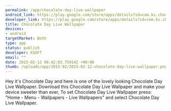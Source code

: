 ```yaml
--- 
permalink: /app/chocolate-day-live-wallpaper
android_link: https://play.google.com/store/apps/details?id=com.ks.chocolateday
developer_link: https://play.google.com/store/apps/details?id=com.ks.chocolateday
title: Chocolate Day Live Wallpaper
devices: 
- android
targetMarket: Both
type: app
status: publish
developer: KSOFT
email: ""
date: 2015-02-12 06:42:03.759142 +00:00
thumb: /uploads/app/2015-02/2015-02-12-chocolate-day-live-wallpaper.png
---
```


Hey it's Chocolate Day and here is one of the lovely looking Chocolate Day Live Wallpaper.
Download this Chocolate Day Live Wallpaper and make your device sweeter than ever,
To set Chocolate Day Live Wallpaper press: "Home - Menu - Wallpapers - Live Wallpapers" and select Chocolate Day Live Wallpaper.
